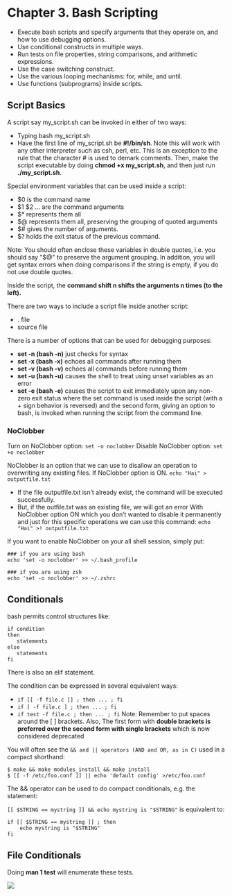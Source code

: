 # Chapter 3. Bash Scripting

- Execute bash scripts and specify arguments that they operate on, and how to use debugging options.
- Use conditional constructs in multiple ways.
- Run tests on file properties, string comparisons, and arithmetic expressions.
- Use the case switching construct.
- Use the various looping mechanisms: for, while, and until.
- Use functions (subprograms) inside scripts.

## Script Basics

A script say my_script.sh can be invoked in either of two ways:

- Typing bash my_script.sh
- Have the first line of my_script.sh be **#!/bin/sh**. Note this will work with any other interpreter such as csh, perl, etc. This is an exception to the rule that the character # is used to demark comments. Then, make the script executable by doing **chmod +x my_script.sh**, and then just run **./my_script.sh**.

Special environment variables that can be used inside a script:

- $0 is the command name
- $1 $2 ... are the command arguments
- $* represents them all
- $@ represents them all, preserving the grouping of quoted arguments
- $# gives the number of arguments.
- $? holds the exit status of the previous command.

Note: You should often enclose these variables in double quotes, i.e. you should say "$@" to preserve the argument grouping. In addition, you will get syntax errors when doing comparisons if the string is empty, if you do not use double quotes.

Inside the script, the **command shift n shifts the arguments n times (to the left).**

There are two ways to include a script file inside another script:
- . file
- source file

There is a number of options that can be used for debugging purposes:
- **set -n (bash -n)** just checks for syntax
- **set -x (bash -x)** echoes all commands after running them
- **set -v (bash -v)** echoes all commands before running them
- **set -u (bash -u)** causes the shell to treat using unset variables as an error
- **set -e (bash -e)** causes the script to exit immediately upon any non-zero exit status
where the set command is used inside the script (with a + sign behavior is reversed) and the second form, giving an option to ​bash, is invoked when running the script from the command line.

### NoClobber
Turn on NoClobber option: ```set -o noclobber```
Disable NoClobber option: ```set +o noclobber```

NoClobber is an option that we can use to disallow an operation to overwriting any existing files.
If NoClobber option is ON. ```echo "Hai" > outputfile.txt```
- If the file outputfile.txt isn’t already exist, the command will be executed successfully.
- But, if the outfile.txt was an existing file, we will got an error 
With NoClobber option ON which you don’t wanted to disable it permanently and just for this specific operations we can use this command: ```echo "Hai" >! outputfile.txt```


If you want to enable NoClobber on your all shell session, simply put:
```
### if you are using bash
echo 'set -o noclobber' >> ~/.bash_profile

### if you are using zsh
echo 'set -o noclobber' >> ~/.zshrc
```

## Conditionals

bash permits control structures like:

```
if condition
then
   statements
else
   statements
fi
```

There is also an elif statement.

The condition can be expressed in several equivalent ways:
- ```​if [[ -f file.c ]] ; then ... ; fi```
- ```if [ -f file.c ] ; then ... ; fi```
- ```if test -f file.c ; then ... ; fi```
​Note: Remember to put spaces around the [ ] brackets. Also, The first form with **double brackets is preferred over the second form with single brackets** which is now considered deprecated


You will often see the ```&& and || operators (AND and OR, as in C)``` used in a compact shorthand:
```
$ make && make modules_install && make install
$ [[ -f /etc/foo.conf ]] || echo 'default config' >/etc/foo.conf
```

The && operator can be used to do compact conditionals, e.g. the statement:

```[[ $STRING == mystring ]] && echo mystring is "$STRING"```
is equivalent to:
```
if [[ $STRING == mystring ]] ; then
    echo mystring is "$STRING"
fi
```

## File Conditionals

Doing **man 1 test** will enumerate these tests.

<img src="./images/chapter3_1.png"/>



